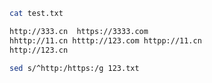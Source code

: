 ```sh
cat test.txt
```
```sh
http://333.cn  https://3333.com
hhttp://11.cn htttp://123.com httpp://11.cn
http://123.cn
```
```sh
sed s/^http:/https:/g 123.txt
```
